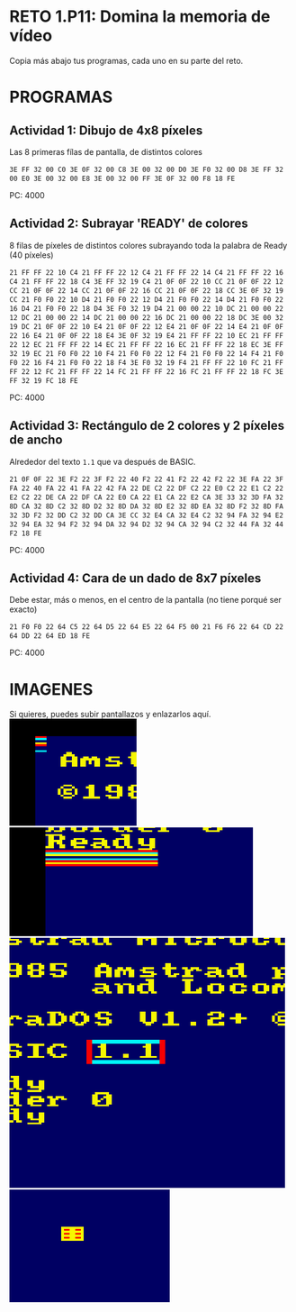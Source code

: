 # RETO 1.P11: Domina la memoria de vídeo
Copia más abajo tus programas, cada uno en su parte del reto.

# PROGRAMAS

## Actividad 1: Dibujo de 4x8 píxeles
Las 8 primeras fílas de pantalla, de distintos colores
```
3E FF 32 00 C0 3E 0F 32 00 C8 3E 00 32 00 D0 3E F0 32 00 D8 3E FF 32 00 E0 3E 00 32 00 E8 3E 00 32 00 FF 3E 0F 32 00 F8 18 FE
```
PC: 4000

## Actividad 2: Subrayar 'READY' de colores
8 filas de píxeles de distintos colores subrayando toda la palabra de Ready (40 píxeles)
```
21 FF FF 22 10 C4 21 FF FF 22 12 C4 21 FF FF 22 14 C4 21 FF FF 22 16 C4 21 FF FF 22 18 C4 3E FF 32 19 C4 21 0F 0F 22 10 CC 21 0F 0F 22 12 CC 21 0F 0F 22 14 CC 21 0F 0F 22 16 CC 21 0F 0F 22 18 CC 3E 0F 32 19 CC 21 F0 F0 22 10 D4 21 F0 F0 22 12 D4 21 F0 F0 22 14 D4 21 F0 F0 22 16 D4 21 F0 F0 22 18 D4 3E F0 32 19 D4 21 00 00 22 10 DC 21 00 00 22 12 DC 21 00 00 22 14 DC 21 00 00 22 16 DC 21 00 00 22 18 DC 3E 00 32 19 DC 21 0F 0F 22 10 E4 21 0F 0F 22 12 E4 21 0F 0F 22 14 E4 21 0F 0F 22 16 E4 21 0F 0F 22 18 E4 3E 0F 32 19 E4 21 FF FF 22 10 EC 21 FF FF 22 12 EC 21 FF FF 22 14 EC 21 FF FF 22 16 EC 21 FF FF 22 18 EC 3E FF 32 19 EC 21 F0 F0 22 10 F4 21 F0 F0 22 12 F4 21 F0 F0 22 14 F4 21 F0 F0 22 16 F4 21 F0 F0 22 18 F4 3E F0 32 19 F4 21 FF FF 22 10 FC 21 FF FF 22 12 FC 21 FF FF 22 14 FC 21 FF FF 22 16 FC 21 FF FF 22 18 FC 3E FF 32 19 FC 18 FE
```
PC: 4000

## Actividad 3: Rectángulo de 2 colores y 2 píxeles de ancho
Alrededor del texto `1.1` que va después de BASIC.
```
21 0F 0F 22 3E F2 22 3F F2 22 40 F2 22 41 F2 22 42 F2 22 3E FA 22 3F FA 22 40 FA 22 41 FA 22 42 FA 22 DE C2 22 DF C2 22 E0 C2 22 E1 C2 22 E2 C2 22 DE CA 22 DF CA 22 E0 CA 22 E1 CA 22 E2 CA 3E 33 32 3D FA 32 8D CA 32 8D C2 32 8D D2 32 8D DA 32 8D E2 32 8D EA 32 8D F2 32 8D FA 32 3D F2 32 DD C2 32 DD CA 3E CC 32 E4 CA 32 E4 C2 32 94 FA 32 94 E2 32 94 EA 32 94 F2 32 94 DA 32 94 D2 32 94 CA 32 94 C2 32 44 FA 32 44 F2 18 FE
```
PC: 4000

## Actividad 4: Cara de un dado de 8x7 píxeles
Debe estar, más o menos, en el centro de la pantalla (no tiene porqué ser exacto)
```
21 F0 F0 22 64 C5 22 64 D5 22 64 E5 22 64 F5 00 21 F6 F6 22 64 CD 22 64 DD 22 64 ED 18 FE
```
PC: 4000

# IMAGENES
Si quieres, puedes subir pantallazos y enlazarlos aquí.
![Actividad 1](/lineas.png)
![Actividad 2](/ready.png)
![Actividad 3](/recuadro.png)
![Actividad 4](/dado.png)

